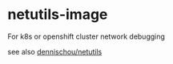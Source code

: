 # netutils-image

For k8s or openshift cluster network debugging

see also [dennischou/netutils](https://hub.docker.com/repository/docker/dennischou/netutils)
